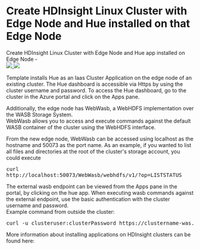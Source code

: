 # Create HDInsight Linux Cluster with Edge Node and Hue installed on that Edge Node

Create HDInsight Linux Cluster with Edge Node and Hue app installed on Edge Node -<br>
<a href="https://portal.azure.com/#create/Microsoft.Template/uri/https%3A%2F%2Fraw.githubusercontent.com%2FAzure%2Fazure-quickstart-templates%2Fmaster%2Fhdinsight-linux-with-hue-application%2Fazuredeploy.json" target="_blank">
    <img src="http://azuredeploy.net/deploybutton.png"/>
</a>
<a href="http://armviz.io/#/?load=https%3A%2F%2Fraw.githubusercontent.com%2FAzure%2Fazure-quickstart-templates%2Fmaster%2Fhdinsight-linux-with-hue-application%2Fazuredeploy.json" target="_blank">
    <img src="http://armviz.io/visualizebutton.png"/>
</a>

Template installs Hue as an Iaas Cluster Application on the edge node of an existing cluster. 
The Hue dashboard is accessible via Https by using the cluster username and password.
To access the Hue dashboard, go to the cluster in the Azure portal and click on the Apps pane.

Additionally, the edge node has WebWasb, a WebHDFS implementation over the WASB Storage System. <br />
WebWasb allows you to access and execute commands against the default WASB container of the cluster using the WebHDFS interface.<br />

From the new edge node, WebWasb can be accessed using localhost as the hostname and 50073 as the port name.
As an example, if you wanted to list all files and directories at the root of the cluster's storage account, you could execute <pre>curl http://localhost:50073/WebWasb/webhdfs/v1/?op=LISTSTATUS</pre>

The external wasb endpoint can be viewed from the Apps pane in the portal, by clicking on the hue app. When executing wasb commands against the external endpoint, use the basic authentication with the cluster username and password.<br /> Example command from outside the cluster: 
<pre>curl -u clusteruser:clusterPassword https://clustername-was.apps.azurehdinsight.net:443/WebWasb/webhdfs/v1/?op=LISTSTATUS</pre>


More information about installing applications on HDInsight clusters can be found here: 
<a href="https://azure.microsoft.com/en-us/documentation/articles/hdinsight-apps-install-custom-applications" target="_blank">